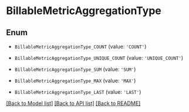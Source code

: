 # BillableMetricAggregationType


## Enum

* `BillableMetricAggregationType_COUNT` (value: `'COUNT'`)

* `BillableMetricAggregationType_UNIQUE_COUNT` (value: `'UNIQUE_COUNT'`)

* `BillableMetricAggregationType_SUM` (value: `'SUM'`)

* `BillableMetricAggregationType_MAX` (value: `'MAX'`)

* `BillableMetricAggregationType_LAST` (value: `'LAST'`)

[[Back to Model list]](../README.md#documentation-for-models) [[Back to API list]](../README.md#documentation-for-api-endpoints) [[Back to README]](../README.md)


